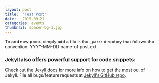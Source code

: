 ```yaml
---
layout: post
title:  "Test Post"
date:   2015-09-21 
categories: events
thumbnail: spacer-bg-1.jpg
---
```


To add new posts, simply add a file in the `_posts` directory that follows the convention: YYYY-MM-DD-name-of-post.ext.

### Jekyll also offers powerful support for code snippets:

Check out the [Jekyll docs][jekyll] for more info on how to get the most out of Jekyll. File all bugs/feature requests at [Jekyll's GitHub repo][jekyll-gh].

[jekyll-gh]: https://github.com/mojombo/jekyll
[jekyll]:    http://jekyllrb.com
